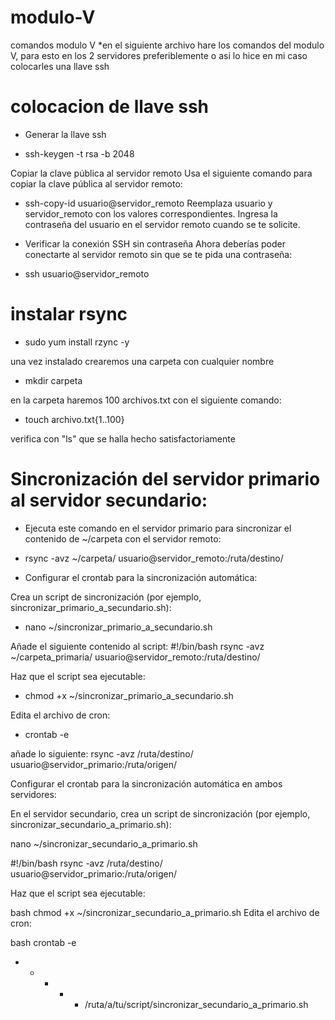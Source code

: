 # modulo-V
comandos modulo V
*en el siguiente archivo hare los comandos del modulo V, para esto en los 2 servidores preferiblemente o asi lo hice en mi caso
colocarles una llave ssh

# colocacion de llave ssh

* Generar la llave ssh
  
- ssh-keygen -t rsa -b 2048

Copiar la clave pública al servidor remoto
Usa el siguiente comando para copiar la clave pública al servidor remoto:

- ssh-copy-id usuario@servidor_remoto
Reemplaza usuario y servidor_remoto con los valores correspondientes.
Ingresa la contraseña del usuario en el servidor remoto cuando se te solicite.

* Verificar la conexión SSH sin contraseña
Ahora deberías poder conectarte al servidor remoto sin que se te pida una contraseña:
- ssh usuario@servidor_remoto

# instalar rsync
- sudo yum install rzync -y

una vez instalado crearemos una carpeta con cualquier nombre
- mkdir carpeta

en la carpeta haremos 100 archivos.txt con el siguiente comando:
- touch archivo.txt{1..100}

verifica con "ls" que se halla hecho satisfactoriamente

# Sincronización del servidor primario al servidor secundario:

* Ejecuta este comando en el servidor primario para sincronizar el contenido de ~/carpeta con el servidor remoto:
- rsync -avz ~/carpeta/ usuario@servidor_remoto:/ruta/destino/

- Configurar el crontab para la sincronización automática:

Crea un script de sincronización (por ejemplo, sincronizar_primario_a_secundario.sh):

- nano ~/sincronizar_primario_a_secundario.sh

Añade el siguiente contenido al script:
#!/bin/bash
rsync -avz ~/carpeta_primaria/ usuario@servidor_remoto:/ruta/destino/

Haz que el script sea ejecutable:
- chmod +x ~/sincronizar_primario_a_secundario.sh

Edita el archivo de cron:
- crontab -e

 añade lo siguiente:
 rsync -avz /ruta/destino/ usuario@servidor_primario:/ruta/origen/

Configurar el crontab para la sincronización automática en ambos servidores:

En el servidor secundario, crea un script de sincronización (por ejemplo, sincronizar_secundario_a_primario.sh):

nano ~/sincronizar_secundario_a_primario.sh

#!/bin/bash
rsync -avz /ruta/destino/ usuario@servidor_primario:/ruta/origen/

Haz que el script sea ejecutable:

bash
chmod +x ~/sincronizar_secundario_a_primario.sh
Edita el archivo de cron:

bash
crontab -e
* * * * * /ruta/a/tu/script/sincronizar_secundario_a_primario.sh
